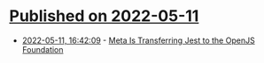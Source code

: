 # [Published on 2022-05-11](index.md)

* [2022-05-11, 16:42:09](https://news.ycombinator.com/item?id=31342425) - [Meta Is Transferring Jest to the OpenJS Foundation](https://engineering.fb.com/2022/05/11/open-source/jest-openjs-foundation/)
